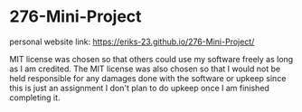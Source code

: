 # 276-Mini-Project
personal website link: https://eriks-23.github.io/276-Mini-Project/


MIT license was chosen so that others could use my software freely as long as I am credited. The MIT license was also chosen so that I would not be held responsible for any damages done with the software or upkeep since this is just an assignment I
don't plan to do upkeep once I am finished completing it.